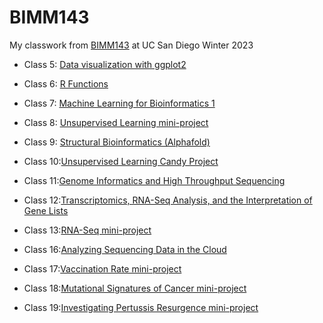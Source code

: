 # BIMM143

My classwork from [BIMM143](https://bioboot.github.io/bimm143_W23/) at UC San Diego Winter 2023

- Class 5: [Data visualization with ggplot2](https://github.com/AWildSphinx/bimm143_github/blob/main/Class05/Class05.md)

- Class 6: [R Functions](https://github.com/AWildSphinx/bimm143_github/blob/main/Class%2006/Class%2006.md)

- Class 7: [Machine Learning for Bioinformatics 1](https://github.com/AWildSphinx/bimm143_github/blob/main/Class07/Class07.md)

- Class 8: [Unsupervised Learning mini-project](https://github.com/AWildSphinx/bimm143_github/blob/main/Class08_Mini_Project/Class08_Mini_project.md)

- Class 9: [Structural Bioinformatics (Alphafold)](https://github.com/AWildSphinx/bimm143_github/blob/main/Class09/class09.md)

- Class 10:[Unsupervised Learning Candy Project](https://github.com/AWildSphinx/bimm143_github/blob/main/Class10/class10.md)

- Class 11:[Genome Informatics and High Throughput Sequencing](https://github.com/AWildSphinx/bimm143_github/blob/main/Class11/Class11.md)

- Class 12:[Transcriptomics, RNA-Seq Analysis, and the Interpretation of Gene Lists](https://github.com/AWildSphinx/bimm143_github/blob/main/Class12/Class12.md)

- Class 13:[RNA-Seq mini-project]()

- Class 16:[Analyzing Sequencing Data in the Cloud]()

- Class 17:[Vaccination Rate mini-project]()

- Class 18:[Mutational Signatures of Cancer mini-project]()

- Class 19:[Investigating Pertussis Resurgence mini-project]()


